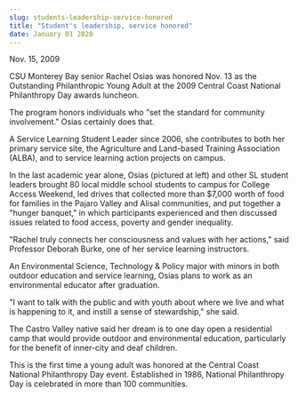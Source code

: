 ```yaml
---
slug: students-leadership-service-honored
title: "Student's leadership, service honored"
date: January 01 2020
---
```


 
<p>Nov. 15, 2009</p>
<p>
  CSU Monterey Bay senior Rachel Osias was honored Nov. 13 as the Outstanding
  Philanthropic Young Adult at the 2009 Central Coast National Philanthropy Day
  awards luncheon.
</p>
<p>
  The program honors individuals who "set the standard for community
  involvement." Osias certainly does that.
</p>
<p>
  A Service Learning Student Leader since 2006, she contributes to both her
  primary service site, the Agriculture and Land-based Training Association
  (ALBA), and to service learning action projects on campus.
</p>
<p>
  In the last academic year alone, Osias (pictured at left) and other SL student
  leaders brought 80 local middle school students to campus for College Access
  Weekend, led drives that collected more than $7,000 worth of food for families
  in the Pajaro Valley and Alisal communities, and put together a "hunger
  banquet," in which participants experienced and then discussed issues related
  to food access, poverty and gender inequality.
</p>
<p>
  "Rachel truly connects her consciousness and values with her actions," said
  Professor Deborah Burke, one of her service learning instructors.
</p>
<p>
  An Environmental Science, Technology &amp; Policy major with minors in both
  outdoor education and service learning, Osias plans to work as an
  environmental educator after graduation.
</p>
<p>
  "I want to talk with the public and with youth about where we live and what is
  happening to it, and instill a sense of stewardship," she said.
</p>
<p>
  The Castro Valley native said her dream is to one day open a residential camp
  that would provide outdoor and environmental education, particularly for the
  benefit of inner-city and deaf children.
</p>
<p>
  This is the first time a young adult was honored at the Central Coast National
  Philanthropy Day event. Established in 1986, National Philanthropy Day is
  celebrated in more than 100 communities.
</p>
<p></p>
 
